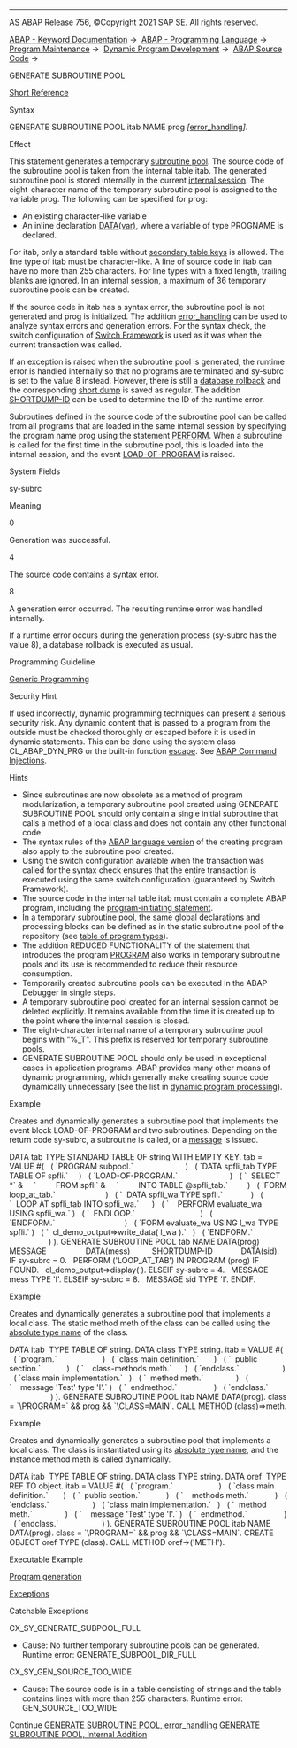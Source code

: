   

* * *

AS ABAP Release 756, ©Copyright 2021 SAP SE. All rights reserved.

[ABAP - Keyword Documentation](javascript:call_link\('abenabap.htm'\)) →  [ABAP - Programming Language](javascript:call_link\('abenabap_reference.htm'\)) →  [Program Maintenance](javascript:call_link\('abenprogram_editing.htm'\)) →  [Dynamic Program Development](javascript:call_link\('abenabap_language_dynamic.htm'\)) →  [ABAP Source Code](javascript:call_link\('abenabap_generic_program.htm'\)) → 

GENERATE SUBROUTINE POOL

[Short Reference](javascript:call_link\('abapgenerate_shortref.htm'\))

Syntax

GENERATE SUBROUTINE POOL itab NAME prog *\[*[error\_handling](javascript:call_link\('abapgenerate_subr_error_handling.htm'\))*\]*.

Effect

This statement generates a temporary [subroutine pool](javascript:call_link\('abensubroutine_pool_glosry.htm'\) "Glossary Entry"). The source code of the subroutine pool is taken from the internal table itab. The generated subroutine pool is stored internally in the current [internal session](javascript:call_link\('abeninternal_session_glosry.htm'\) "Glossary Entry"). The eight-character name of the temporary subroutine pool is assigned to the variable prog. The following can be specified for prog:

-   An existing character-like variable
-   An inline declaration [DATA(var)](javascript:call_link\('abendata_inline.htm'\)), where a variable of type PROGNAME is declared.

For itab, only a standard table without [secondary table keys](javascript:call_link\('abensecondary_table_key_glosry.htm'\) "Glossary Entry") is allowed. The line type of itab must be character-like. A line of source code in itab can have no more than 255 characters. For line types with a fixed length, trailing blanks are ignored. In an internal session, a maximum of 36 temporary subroutine pools can be created.

If the source code in itab has a syntax error, the subroutine pool is not generated and prog is initialized. The addition [error\_handling](javascript:call_link\('abapgenerate_subr_error_handling.htm'\)) can be used to analyze syntax errors and generation errors. For the syntax check, the switch configuration of [Switch Framework](javascript:call_link\('abenswitch_glosry.htm'\) "Glossary Entry") is used as it was when the current transaction was called.

If an exception is raised when the subroutine pool is generated, the runtime error is handled internally so that no programs are terminated and sy-subrc is set to the value 8 instead. However, there is still a [database rollback](javascript:call_link\('abendatabase_commit_glosry.htm'\) "Glossary Entry") and the corresponding [short dump](javascript:call_link\('abenshort_dump_glosry.htm'\) "Glossary Entry") is saved as regular. The addition [SHORTDUMP-ID](javascript:call_link\('abapgenerate_subr_error_handling.htm'\)) can be used to determine the ID of the runtime error.

Subroutines defined in the source code of the subroutine pool can be called from all programs that are loaded in the same internal session by specifying the program name prog using the statement [PERFORM](javascript:call_link\('abapperform.htm'\)). When a subroutine is called for the first time in the subroutine pool, this is loaded into the internal session, and the event [LOAD-OF-PROGRAM](javascript:call_link\('abapload-of-program.htm'\)) is raised.

System Fields

sy-subrc

Meaning

0

Generation was successful.

4

The source code contains a syntax error.

8

A generation error occurred. The resulting runtime error was handled internally.

If a runtime error occurs during the generation process (sy-subrc has the value 8), a database rollback is executed as usual.

Programming Guideline

[Generic Programming](javascript:call_link\('abengeneric_progr_guidl.htm'\) "Guideline")

Security Hint

If used incorrectly, dynamic programming techniques can present a serious security risk. Any dynamic content that is passed to a program from the outside must be checked thoroughly or escaped before it is used in dynamic statements. This can be done using the system class CL\_ABAP\_DYN\_PRG or the built-in function [escape](javascript:call_link\('abenescape_functions.htm'\)). See [ABAP Command Injections](javascript:call_link\('abengeneric_prog_scrty.htm'\)).

Hints

-   Since subroutines are now obsolete as a method of program modularization, a temporary subroutine pool created using GENERATE SUBROUTINE POOL should only contain a single initial subroutine that calls a method of a local class and does not contain any other functional code.
-   The syntax rules of the [ABAP language version](javascript:call_link\('abenabap_version_glosry.htm'\) "Glossary Entry") of the creating program also apply to the subroutine pool created.
-   Using the switch configuration available when the transaction was called for the syntax check ensures that the entire transaction is executed using the same switch configuration (guaranteed by Switch Framework).
-   The source code in the internal table itab must contain a complete ABAP program, including the [program-initiating statement](javascript:call_link\('abenprogram_init_statement_glosry.htm'\) "Glossary Entry").
-   In a temporary subroutine pool, the same global declarations and processing blocks can be defined as in the static subroutine pool of the repository (see [table of program types](javascript:call_link\('abenprogram_type_oview.htm'\))).
-   The addition REDUCED FUNCTIONALITY of the statement that introduces the program [PROGRAM](javascript:call_link\('abapprogram.htm'\)) also works in temporary subroutine pools and its use is recommended to reduce their resource consumption.
-   Temporarily created subroutine pools can be executed in the ABAP Debugger in single steps.
-   A temporary subroutine pool created for an internal session cannot be deleted explicitly. It remains available from the time it is created up to the point where the internal session is closed.
-   The eight-character internal name of a temporary subroutine pool begins with "%\_T". This prefix is reserved for temporary subroutine pools.
-   GENERATE SUBROUTINE POOL should only be used in exceptional cases in application programs. ABAP provides many other means of dynamic programming, which generally make creating source code dynamically unnecessary (see the list in [dynamic program processing](javascript:call_link\('abenabap_language_dynamic.htm'\))).

Example

Creates and dynamically generates a subroutine pool that implements the event block LOAD-OF-PROGRAM and two subroutines. Depending on the return code sy-subrc, a subroutine is called, or a [message](javascript:call_link\('abenmessage_glosry.htm'\) "Glossary Entry") is issued.

DATA tab TYPE STANDARD TABLE OF string WITH EMPTY KEY.
tab = VALUE #(
  ( \`PROGRAM subpool.\`                        )
  ( \`DATA spfli\_tab TYPE TABLE OF spfli.\`     )
  ( \`LOAD-OF-PROGRAM.\`                        )
  ( \`  SELECT \*\` &
    \`         FROM spfli\` &
    \`         INTO TABLE @spfli\_tab.\`         )
  ( \`FORM loop\_at\_tab.\`                       )
  ( \`  DATA spfli\_wa TYPE spfli.\`             )
  ( \`  LOOP AT spfli\_tab INTO spfli\_wa.\`      )
  ( \`    PERFORM evaluate\_wa USING spfli\_wa.\` )
  ( \`  ENDLOOP.\`                              )
  ( \`ENDFORM.\`                                )
  ( \`FORM evaluate\_wa USING l\_wa TYPE spfli.\` )
  ( \`  cl\_demo\_output=>write\_data( l\_wa ).\`   )
  ( \`ENDFORM.\`                                ) ).
GENERATE SUBROUTINE POOL tab NAME DATA(prog)
         MESSAGE                  DATA(mess)
         SHORTDUMP-ID             DATA(sid).
IF sy-subrc = 0.
  PERFORM ('LOOP\_AT\_TAB') IN PROGRAM (prog) IF FOUND.
  cl\_demo\_output=>display( ).
ELSEIF sy-subrc = 4.
  MESSAGE mess TYPE 'I'.
ELSEIF sy-subrc = 8.
  MESSAGE sid TYPE 'I'.
ENDIF.

Example

Creates and dynamically generates a subroutine pool that implements a local class. The static method meth of the class can be called using the [absolute type name](javascript:call_link\('abenabsolute_typename_glosry.htm'\) "Glossary Entry") of the class.

DATA itab  TYPE TABLE OF string.
DATA class TYPE string.
itab = VALUE #(
  ( \`program.\`                     )
  ( \`class main definition.\`       )
  ( \`  public section.\`            )
  ( \`    class-methods meth.\`      )
  ( \`endclass.\`                    )
  ( \`class main implementation.\`   )
  ( \`  method meth.\`               )
  ( \`    message 'Test' type 'I'.\` )
  ( \`  endmethod.\`                 )
  ( \`endclass.\`                    ) ).
GENERATE SUBROUTINE POOL itab NAME DATA(prog).
class = \`\\PROGRAM=\` && prog && \`\\CLASS=MAIN\`.
CALL METHOD (class)=>meth.

Example

Creates and dynamically generates a subroutine pool that implements a local class. The class is instantiated using its [absolute type name](javascript:call_link\('abenabsolute_typename_glosry.htm'\) "Glossary Entry"), and the instance method meth is called dynamically.

DATA itab  TYPE TABLE OF string.
DATA class TYPE string.
DATA oref  TYPE REF TO object.
itab = VALUE #(
  ( \`program.\`                     )
  ( \`class main definition.\`       )
  ( \`  public section.\`            )
  ( \`    methods meth.\`            )
  ( \`endclass.\`                    )
  ( \`class main implementation.\`   )
  ( \`  method meth.\`               )
  ( \`    message 'Test' type 'I'.\` )
  ( \`  endmethod.\`                 )
  ( \`endclass.\`                    ) ).
GENERATE SUBROUTINE POOL itab NAME DATA(prog).
class = \`\\PROGRAM=\` && prog && \`\\CLASS=MAIN\`.
CREATE OBJECT oref TYPE (class).
CALL METHOD oref->('METH').

Executable Example

[Program generation](javascript:call_link\('abenprogram_generation_abexa.htm'\))

[Exceptions](javascript:call_link\('abenabap_language_exceptions.htm'\))

Catchable Exceptions

CX\_SY\_GENERATE\_SUBPOOL\_FULL

-   Cause: No further temporary subroutine pools can be generated.
    Runtime error: GENERATE\_SUBPOOL\_DIR\_FULL

CX\_SY\_GEN\_SOURCE\_TOO\_WIDE

-   Cause: The source code is in a table consisting of strings and the table contains lines with more than 255 characters.
    Runtime error: GEN\_SOURCE\_TOO\_WIDE

Continue
[GENERATE SUBROUTINE POOL, error\_handling](javascript:call_link\('abapgenerate_subr_error_handling.htm'\))
[GENERATE SUBROUTINE POOL, Internal Addition](javascript:call_link\('abapgenerate_subr_pool_internal.htm'\))